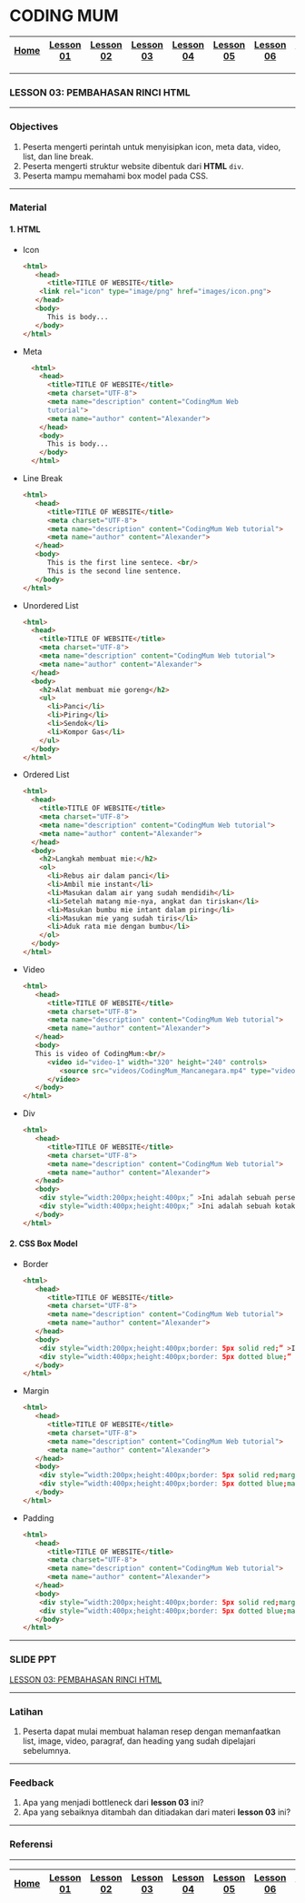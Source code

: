 # CODING MUM

| [Home][0] | [Lesson 01][1] | [Lesson 02][2] | [Lesson 03][3] | [Lesson 04][4] | [Lesson 05][5] | [Lesson 06][6] | [Lesson 07][7] | [Presentation][8] |
|:---------:|:--------------:|:--------------:|:--------------:|:--------------:|:--------------:|:--------------------:|:--------------:|:-----------------:|

---

### LESSON 03: PEMBAHASAN RINCI HTML

---

### Objectives
1. Peserta mengerti perintah untuk menyisipkan icon, meta data, video, list, dan line break.
2. Peserta mengerti struktur website dibentuk dari **HTML** `div`.
3. Peserta mampu memahami box model pada CSS.

---

### Material

#### 1. HTML
* Icon
  ```html
  <html>
     <head>
        <title>TITLE OF WEBSITE</title>
      <link rel="icon" type="image/png" href="images/icon.png">
     </head>
     <body>
        This is body...
     </body>
  </html>
  ```
* Meta
  ```html
    <html>
      <head>
        <title>TITLE OF WEBSITE</title>
        <meta charset="UTF-8">
        <meta name="description" content="CodingMum Web
        tutorial">
        <meta name="author" content="Alexander">
      </head>
      <body>
        This is body...
      </body>
    </html>
  ```  
* Line Break
  ```html
  <html>
     <head>
        <title>TITLE OF WEBSITE</title>
        <meta charset="UTF-8">
        <meta name="description" content="CodingMum Web tutorial">
        <meta name="author" content="Alexander">
     </head>
     <body>
        This is the first line sentece. <br/>
        This is the second line sentence.
     </body>
  </html>
  ```
* Unordered List
  ```html
  <html>
    <head>
      <title>TITLE OF WEBSITE</title>
      <meta charset="UTF-8">
      <meta name="description" content="CodingMum Web tutorial">
      <meta name="author" content="Alexander">
    </head>
    <body>
      <h2>Alat membuat mie goreng</h2>
      <ul>
        <li>Panci</li>
        <li>Piring</li>
        <li>Sendok</li>
        <li>Kompor Gas</li>
      </ul>
    </body>
  </html>
  ```
* Ordered List
  ```html
  <html>
    <head>
      <title>TITLE OF WEBSITE</title>
      <meta charset="UTF-8">
      <meta name="description" content="CodingMum Web tutorial">
      <meta name="author" content="Alexander">
    </head>
    <body>
      <h2>Langkah membuat mie:</h2>
      <ol>
        <li>Rebus air dalam panci</li>
        <li>Ambil mie instant</li>
        <li>Masukan dalam air yang sudah mendidih</li>
        <li>Setelah matang mie-nya, angkat dan tiriskan</li>
        <li>Masukan bumbu mie intant dalam piring</li>
        <li>Masukan mie yang sudah tiris</li>
        <li>Aduk rata mie dengan bumbu</li>
      </ol>
    </body>
  </html>
  ```
* Video
  ```html
  <html>
     <head>
        <title>TITLE OF WEBSITE</title>
        <meta charset="UTF-8">
        <meta name="description" content="CodingMum Web tutorial">
        <meta name="author" content="Alexander">
     </head>
     <body>
     This is video of CodingMum:<br/>
        <video id="video-1" width="320" height="240" controls>
           <source src="videos/CodingMum_Mancanegara.mp4" type="video/mp4" />
        </video>
     </body>
  </html>
  ```  
* Div
  ```html
  <html>
     <head>
        <title>TITLE OF WEBSITE</title>
        <meta charset="UTF-8">
        <meta name="description" content="CodingMum Web tutorial">
        <meta name="author" content="Alexander">
     </head>
     <body>
      <div style=“width:200px;height:400px;” >Ini adalah sebuah persegi</div>
      <div style=“width:400px;height:400px;” >Ini adalah sebuah kotak</div>
     </body>
  </html>
  ```

#### 2. CSS Box Model
* Border
  ```html
  <html>
     <head>
        <title>TITLE OF WEBSITE</title>
        <meta charset="UTF-8">
        <meta name="description" content="CodingMum Web tutorial">
        <meta name="author" content="Alexander">
     </head>
     <body>
      <div style=“width:200px;height:400px;border: 5px solid red;” >Ini adalah sebuah persegi</div>
      <div style=“width:400px;height:400px;border: 5px dotted blue;” >Ini adalah sebuah kotak</div>
     </body>
  </html>
  ```
* Margin
  ```html
  <html>
     <head>
        <title>TITLE OF WEBSITE</title>
        <meta charset="UTF-8">
        <meta name="description" content="CodingMum Web tutorial">
        <meta name="author" content="Alexander">
     </head>
     <body>
      <div style=“width:200px;height:400px;border: 5px solid red;margin:30px;” >Ini adalah sebuah persegi</div>
      <div style=“width:400px;height:400px;border: 5px dotted blue;margin:60px;” >Ini adalah sebuah kotak</div>
     </body>
  </html>
  ```
* Padding
  ```html
  <html>
     <head>
        <title>TITLE OF WEBSITE</title>
        <meta charset="UTF-8">
        <meta name="description" content="CodingMum Web tutorial">
        <meta name="author" content="Alexander">
     </head>
     <body>
      <div style=“width:200px;height:400px;border: 5px solid red;margin:30px;padding:60px;” >Ini adalah sebuah persegi</div>
      <div style=“width:400px;height:400px;border: 5px dotted blue;margin:60px;padding:30px;” >Ini adalah sebuah kotak</div>
     </body>
  </html>
  ```
---

### SLIDE PPT
[LESSON 03: PEMBAHASAN RINCI HTML](files/Lesson3-PembahasanRinciHTML.pdf)

---

### Latihan
1. Peserta dapat mulai membuat halaman resep dengan memanfaatkan list, image, video, paragraf, dan heading yang sudah dipelajari sebelumnya.

---

### Feedback
1. Apa yang menjadi bottleneck dari **lesson 03** ini?
2. Apa yang sebaiknya ditambah dan ditiadakan dari materi **lesson 03** ini?

---

### Referensi

---

| [Home][0] | [Lesson 01][1] | [Lesson 02][2] | [Lesson 03][3] | [Lesson 04][4] | [Lesson 05][5] | [Lesson 06][6] | [Lesson 07][7] | [Presentation][8] |
|:---------:|:--------------:|:--------------:|:--------------:|:--------------:|:--------------:|:--------------------:|:--------------:|:-----------------:|

[0]: README.md "Home"
[1]: lesson-01.md "Internet dan Web Development"
[2]: lesson-02.md "Pengenalan HTML dan CSS"
[3]: lesson-03.md "Pembahasan Lebih Rinci Tentang HTML"
[4]: lesson-04.md "Pembahasan Lebih Rinci Tentang CSS"
[5]: lesson-05.md "Framework Bootstrap"
[6]: lesson-06.md "Personal Project"
[7]: lesson-07.md "Domain, Hosting dan GitHub"
[8]: lesson-08.md "Presentation"
